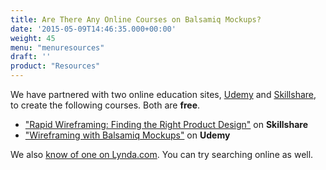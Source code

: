 ```yaml
---
title: Are There Any Online Courses on Balsamiq Mockups?
date: '2015-05-09T14:46:35.000+00:00'
weight: 45
menu: "menuresources"
draft: ''
product: "Resources"
---
```


We have partnered with two online education sites, [Udemy](//udemy.com) and [Skillshare](//skillshare.com), to create the following courses. Both are **free**.


* ["Rapid Wireframing: Finding the Right Product Design"](https://www.skillshare.com/classes/design/Rapid-Wireframing-Finding-the-Right-Product-Design/1947996659) on **Skillshare**
* ["Wireframing with Balsamiq Mockups"](https://www.udemy.com/wireframing-with-balsamiq-mockups/) on **Udemy**

We also [know of one on Lynda.com](http://www.lynda.com/Balsamiq-Mockups-tutorials/UX-Design-Tools-Balsamiq-Mockups/172857-2.html). You can try searching online as well.
